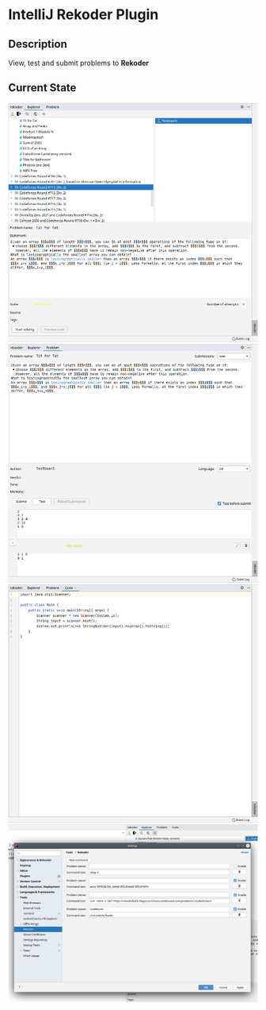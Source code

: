# IntelliJ Rekoder Plugin

## Description
<!-- Plugin description -->
View, test and submit problems to **Rekoder**
<!-- Plugin description end -->

## Current State
![Main window](./images/20-05-21-1.png)
![Problem window](./images/20-05-21-2.png)
![Code window](./images/20-05-21-3.png)
![Settings](./images/20-05-21-4.png)